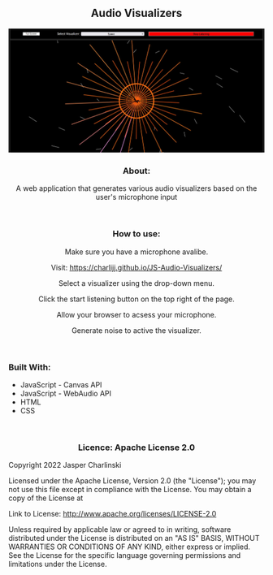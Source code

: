 <h2 align="center">Audio Visualizers</h2>

![alt text](https://github.com/charlijj/portfolio/blob/main/img/visualizerBackground.jpg)


<h3 align="center">About: </h3>
<p align="center">A web application that generates various audio visualizers based on the user's microphone input</p>

<br />

<h3 align="center">How to use: </h3>
<p align="center">Make sure you have a microphone avalibe.</p>
<p align="center">Visit: <a href="https://charlijj.github.io/JS-Audio-Visualizers/">https://charlijj.github.io/JS-Audio-Visualizers/</a></p>
<p align="center">Select a visualizer using the drop-down menu.</p>
<p align="center">Click the start listening button on the top right of the page.</p>
<p align="center">Allow your browser to acsess your microphone.</p>
<p align="center">Generate noise to active the visualizer.</p>

<br />

<h3>Built With: </h3>

<ul>
  <li>JavaScript - Canvas API</li>
  <li>JavaScript - WebAudio API</li>
  <li>HTML</li>
  <li>CSS</li>
</ul>

<br />

<h3 align="center">Licence: Apache License 2.0</h3>
<p>Copyright 2022 Jasper Charlinski</p>
<p>Licensed under the Apache License, Version 2.0 (the "License"); you may not use this file except in compliance with the License. You may obtain a copy of the License at</p>
<p>Link to License: <a href="http://www.apache.org/licenses/LICENSE-2.0">http://www.apache.org/licenses/LICENSE-2.0</a>
<p>Unless required by applicable law or agreed to in writing, software distributed under the License is distributed on an "AS IS" BASIS, WITHOUT WARRANTIES OR CONDITIONS OF ANY KIND, either express or implied. See the License for the specific language governing permissions and limitations under the License.</p>
